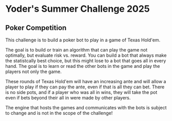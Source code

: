 # Yoder's Summer Challenge 2025
## Poker Competition

This challenge is to build a poker bot to play in a game of Texas Hold'em.

The goal is to build or train an algorithm that can play the game not optimally, but evaluate risk vs. reward. You can build a bot that always make the statistcally best choice, but this might lose to a bot that goes all in every hand. The goal is to learn or read the other bots in the game and play the players not only the game.

These rounds of Texas Hold'em will have an increasing ante and will allow a player to play if they can pay the ante, even if that is all they can bet. There is no side pots, and if a player who was all in wins, they will take the pot even if bets beyond their all in were made by other players.

The engine that hosts the games and communicates with the bots is subject to change and is not in the scope of the challenge!
